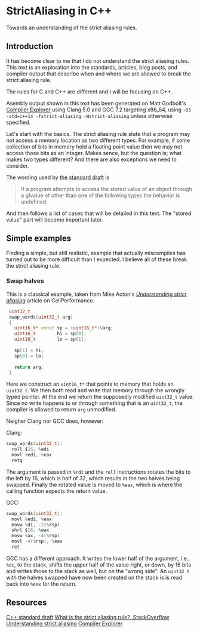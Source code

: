 # StrictAliasing in C++

Towards an understanding of the strict aliasing rules.


## Introduction

It has become clear to me that I do not understand the strict aliasing rules.
This text is an exploration into the standards, articles, blog posts, and 
compiler output that describe when and where we are allowed to break the strict 
aliasing rule.

The rules for C and C++ are different and I will be focusing on C++.

Asembly output shown in this text has been generated on Matt Godbolt's [Compiler 
Explorer](https://godbolt.org) using Clang 5.0 and GCC 7.2 targeting x86_64, using
  `-O3 -std=c++14 -fstrict-aliasing -Wstrict-aliasing`
unless otherwise specified. 

Let's start with the basics. The strict aliasing rule state that a program may 
not access a memory location as two different types. For example, if some 
collection of bits in memory hold a floating point value then we may not access 
those bits as an integer. Makes sence, but the question is; what makes two types 
different? And there are also exceptions we need to consider.

The wording used by [the standard draft](http://eel.is/c++draft/basic.lval#8) is 

> If a program attempts to access the stored value of an object through a 
glvalue of other than one of the following types the behavior is undefined:

And then follows a list of cases that will be detailed in this text. The "stored 
value" part will become important later. 


## Simple examples

Finding a simple, but still realistic, example that actually miscompiles has 
turned out to be more difficult than I expected. I believe all of these break 
the strict aliasing rule. 


### Swap halves

This is a classical example, taken from Mike Acton's [_Understanding strict 
aliasing_](http://cellperformance.beyond3d.com/articles/2006/06/understanding-strict-aliasing.html) 
article on CellPerformance.

```c++
 uint32_t 
 swap_words(uint32_t arg)
 {
   uint16_t* const sp = (uint16_t*)&arg;
   uint16_t        hi = sp[0];
   uint16_t        lo = sp[1];
   
   sp[1] = hi;
   sp[0] = lo;
 
   return arg;
 } 
```

Here we construct an `uint16_t*` that points to memory that holds an `uint32_t`. 
We then both read and write that memory through the wrongly typed pointer. At 
the end we return the supposedly modified `uint32_t` value. Since no write 
happens to or through something that is an `uint32_t`, the compiler is allowed 
to return `arg` unmodified.

Neigher Clang nor GCC does, however:

Clang:
```c
swap_words(uint32_t):
  roll $16, %edi
  movl %edi, %eax
  retq
```

The argument is passed in `%rdi` and the `roll` instructions rotates the bits to 
the left by 16, which is half of 32, which results in the two halves being 
swapped. Finally the rotated value is moved to `%eax`, which is where the 
calling function expects the return value. 


GCC:
```c
swap_words(uint32_t):
  movl %edi, %eax
  movw %di, -2(%rsp)
  shrl $16, %eax
  movw %ax, -4(%rsp)
  movl -4(%rsp), %eax
  ret
```

GCC has a different approach. It writes the lower half of the argument, i.e., 
`%di`, to the stack, shifts the upper half of the value right, or down, by 16 
bits and writes those to the stack as well, but on the "wrong side". An 
`uint32_t` with the halves swapped have now been created on the stack is is read 
back into `%eax` for the return.


## Resources

[C++ standard draft](http://eel.is/c++draft)
[What is the strict aliasing rule?, StackOverflow](https://stackoverflow.com/questions/98650/what-is-the-strict-aliasing-rule)
[Understanding strict aliasing](http://cellperformance.beyond3d.com/articles/2006/06/understanding-strict-aliasing.html)
[Compiler Explorer](https://godbolt.org)